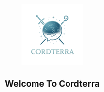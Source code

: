 <p align="center">
  <img src="logo.png" alt="Cordterra Logo" width="200"/>
</p>

<h1 align="center">Welcome To Cordterra</h1>
